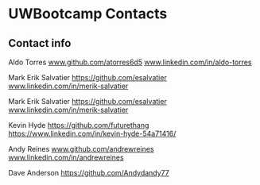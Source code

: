 # UWBootcamp Contacts

## Contact info

Aldo Torres   www.github.com/atorres6d5 www.linkedin.com/in/aldo-torres

Mark Erik Salvatier https://github.com/esalvatier www.linkedin.com/in/merik-salvatier

Mark Erik Salvatier https://github.com/esalvatier www.linkedin.com/in/merik-salvatier

Kevin Hyde https://github.com/futurethang https://www.linkedin.com/in/kevin-hyde-54a71416/

Andy Reines www.github.com/andrewreines www.linkedin.com/in/andrewreines

Dave Anderson https://github.com/Andydandy77
